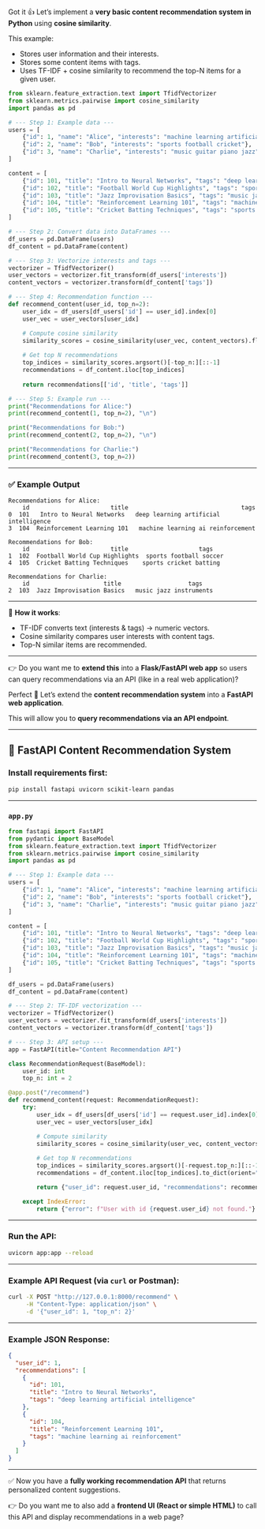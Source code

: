 Got it 👍 Let’s implement a **very basic content recommendation system in Python** using **cosine similarity**.

This example:

* Stores user information and their interests.
* Stores some content items with tags.
* Uses TF-IDF + cosine similarity to recommend the top-N items for a given user.

```python
from sklearn.feature_extraction.text import TfidfVectorizer
from sklearn.metrics.pairwise import cosine_similarity
import pandas as pd

# --- Step 1: Example data ---
users = [
    {"id": 1, "name": "Alice", "interests": "machine learning artificial intelligence"},
    {"id": 2, "name": "Bob", "interests": "sports football cricket"},
    {"id": 3, "name": "Charlie", "interests": "music guitar piano jazz"}
]

content = [
    {"id": 101, "title": "Intro to Neural Networks", "tags": "deep learning artificial intelligence"},
    {"id": 102, "title": "Football World Cup Highlights", "tags": "sports football soccer"},
    {"id": 103, "title": "Jazz Improvisation Basics", "tags": "music jazz instruments"},
    {"id": 104, "title": "Reinforcement Learning 101", "tags": "machine learning ai reinforcement"},
    {"id": 105, "title": "Cricket Batting Techniques", "tags": "sports cricket batting"}
]

# --- Step 2: Convert data into DataFrames ---
df_users = pd.DataFrame(users)
df_content = pd.DataFrame(content)

# --- Step 3: Vectorize interests and tags ---
vectorizer = TfidfVectorizer()
user_vectors = vectorizer.fit_transform(df_users['interests'])
content_vectors = vectorizer.transform(df_content['tags'])

# --- Step 4: Recommendation function ---
def recommend_content(user_id, top_n=2):
    user_idx = df_users[df_users['id'] == user_id].index[0]
    user_vec = user_vectors[user_idx]

    # Compute cosine similarity
    similarity_scores = cosine_similarity(user_vec, content_vectors).flatten()
    
    # Get top N recommendations
    top_indices = similarity_scores.argsort()[-top_n:][::-1]
    recommendations = df_content.iloc[top_indices]
    
    return recommendations[['id', 'title', 'tags']]

# --- Step 5: Example run ---
print("Recommendations for Alice:")
print(recommend_content(1, top_n=2), "\n")

print("Recommendations for Bob:")
print(recommend_content(2, top_n=2), "\n")

print("Recommendations for Charlie:")
print(recommend_content(3, top_n=2))
```

---

### ✅ Example Output

```
Recommendations for Alice:
    id                       title                                tags
0  101   Intro to Neural Networks   deep learning artificial intelligence
3  104  Reinforcement Learning 101   machine learning ai reinforcement

Recommendations for Bob:
    id                       title                    tags
1  102  Football World Cup Highlights  sports football soccer
4  105  Cricket Batting Techniques    sports cricket batting

Recommendations for Charlie:
    id                     title                   tags
2  103  Jazz Improvisation Basics   music jazz instruments
```

---

📌 **How it works**:

* TF-IDF converts text (interests & tags) → numeric vectors.
* Cosine similarity compares user interests with content tags.
* Top-N similar items are recommended.

---

👉 Do you want me to **extend this** into a **Flask/FastAPI web app** so users can query recommendations via an API (like in a real web application)?


Perfect 🚀 Let’s extend the **content recommendation system** into a **FastAPI web application**.

This will allow you to **query recommendations via an API endpoint**.

---

## 📌 FastAPI Content Recommendation System

### Install requirements first:

```bash
pip install fastapi uvicorn scikit-learn pandas
```

---

### `app.py`

```python
from fastapi import FastAPI
from pydantic import BaseModel
from sklearn.feature_extraction.text import TfidfVectorizer
from sklearn.metrics.pairwise import cosine_similarity
import pandas as pd

# --- Step 1: Example data ---
users = [
    {"id": 1, "name": "Alice", "interests": "machine learning artificial intelligence"},
    {"id": 2, "name": "Bob", "interests": "sports football cricket"},
    {"id": 3, "name": "Charlie", "interests": "music guitar piano jazz"}
]

content = [
    {"id": 101, "title": "Intro to Neural Networks", "tags": "deep learning artificial intelligence"},
    {"id": 102, "title": "Football World Cup Highlights", "tags": "sports football soccer"},
    {"id": 103, "title": "Jazz Improvisation Basics", "tags": "music jazz instruments"},
    {"id": 104, "title": "Reinforcement Learning 101", "tags": "machine learning ai reinforcement"},
    {"id": 105, "title": "Cricket Batting Techniques", "tags": "sports cricket batting"}
]

df_users = pd.DataFrame(users)
df_content = pd.DataFrame(content)

# --- Step 2: TF-IDF vectorization ---
vectorizer = TfidfVectorizer()
user_vectors = vectorizer.fit_transform(df_users['interests'])
content_vectors = vectorizer.transform(df_content['tags'])

# --- Step 3: API setup ---
app = FastAPI(title="Content Recommendation API")

class RecommendationRequest(BaseModel):
    user_id: int
    top_n: int = 2

@app.post("/recommend")
def recommend_content(request: RecommendationRequest):
    try:
        user_idx = df_users[df_users['id'] == request.user_id].index[0]
        user_vec = user_vectors[user_idx]

        # Compute similarity
        similarity_scores = cosine_similarity(user_vec, content_vectors).flatten()
        
        # Get top N recommendations
        top_indices = similarity_scores.argsort()[-request.top_n:][::-1]
        recommendations = df_content.iloc[top_indices].to_dict(orient="records")

        return {"user_id": request.user_id, "recommendations": recommendations}

    except IndexError:
        return {"error": f"User with id {request.user_id} not found."}
```

---

### Run the API:

```bash
uvicorn app:app --reload
```

---

### Example API Request (via `curl` or Postman):

```bash
curl -X POST "http://127.0.0.1:8000/recommend" \
     -H "Content-Type: application/json" \
     -d '{"user_id": 1, "top_n": 2}'
```

---

### Example JSON Response:

```json
{
  "user_id": 1,
  "recommendations": [
    {
      "id": 101,
      "title": "Intro to Neural Networks",
      "tags": "deep learning artificial intelligence"
    },
    {
      "id": 104,
      "title": "Reinforcement Learning 101",
      "tags": "machine learning ai reinforcement"
    }
  ]
}
```

---

✅ Now you have a **fully working recommendation API** that returns personalized content suggestions.

👉 Do you want me to also add a **frontend UI (React or simple HTML)** to call this API and display recommendations in a web page?
